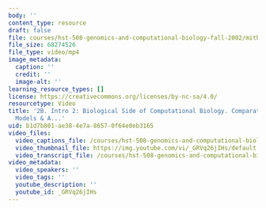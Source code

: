 ```yaml
---
body: ''
content_type: resource
draft: false
file: courses/hst-508-genomics-and-computational-biology-fall-2002/mithst_508f02_lec2b_360p_16_9.mp4
file_size: 68274526
file_type: video/mp4
image_metadata:
  caption: ''
  credit: ''
  image-alt: ''
learning_resource_types: []
license: https://creativecommons.org/licenses/by-nc-sa/4.0/
resourcetype: Video
title: '2B. Intro 2: Biological Side of Computational Biology. Comparative Genomics,
  Models & A...'
uid: b1d7b801-ae38-4e7a-8657-0f64e0eb3165
video_files:
  video_captions_file: /courses/hst-508-genomics-and-computational-biology-fall-2002/1WXAn7fDiKUpMq2vqI9LoOdPGT6a6y9S0_transcript.webvtt
  video_thumbnail_file: https://img.youtube.com/vi/_GRVq26jIHs/default.jpg
  video_transcript_file: /courses/hst-508-genomics-and-computational-biology-fall-2002/1WXAn7fDiKUpMq2vqI9LoOdPGT6a6y9S0_transcript.pdf
video_metadata:
  video_speakers: ''
  video_tags: ''
  youtube_description: ''
  youtube_id: _GRVq26jIHs
---
```

